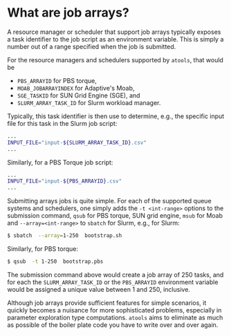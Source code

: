 # What are job arrays?

A resource manager or scheduler that support job arrays typically
exposes a task identifier to the job script as an environment variable.
This is simply a number out of a range specified when the job is submitted.

For the resource managers and schedulers supported by `atools`, that would
be

* `PBS_ARRAYID` for PBS torque,
* `MOAB_JOBARRAYINDEX` for Adaptive's Moab,
* `SGE_TASKID` for SUN Grid Engine (SGE), and
* `SLURM_ARRAY_TASK_ID` for Slurm workload manager.

Typically, this task identifier is then use to determine, e.g., the
specific input file for this task in the Slurm job script:

```bash
...
INPUT_FILE="input-${SLURM_ARRAY_TASK_ID}.csv"
...
```

Similarly, for a PBS Torque job script:

```bash
...
INPUT_FILE="input-${PBS_ARRAYID}.csv"
...
```

Submitting arrays jobs is quite simple.  For each of the supported queue
systems and schedulers, one simply adds the `-t <int-range>` options to
the submission command, `qsub` for PBS torque, SUN grid engine, `msub`
for Moab and `--array=<int-range>` to `sbatch` for Slurm, e.g., for Slurm:

```bash
$ sbatch  --array=1-250  bootstrap.sh
```

Similarly, for PBS torque:

```bash 
$ qsub  -t 1-250  bootstrap.pbs
```

The submission command above would create a job array of 250 tasks, and
for each the `SLURM_ARRAY_TASK_ID` or the `PBS_ARRAYID` environment variable
would be assigned a unique value between 1 and 250, inclusive.

Although job arrays provide sufficient features for simple scenarios, it
quickly becomes a nuisance for more sophisticated problems, especially in
parameter exploration type computations.  `atools` aims to eliminate as
much as possible of the boiler plate code you have to write over and over
again.

